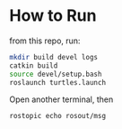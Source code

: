 # How to Run

from this repo, run:

```sh
mkdir build devel logs
catkin build
source devel/setup.bash
roslaunch turtles.launch
```
Open another terminal, then
```sh
rostopic echo rosout/msg
```
